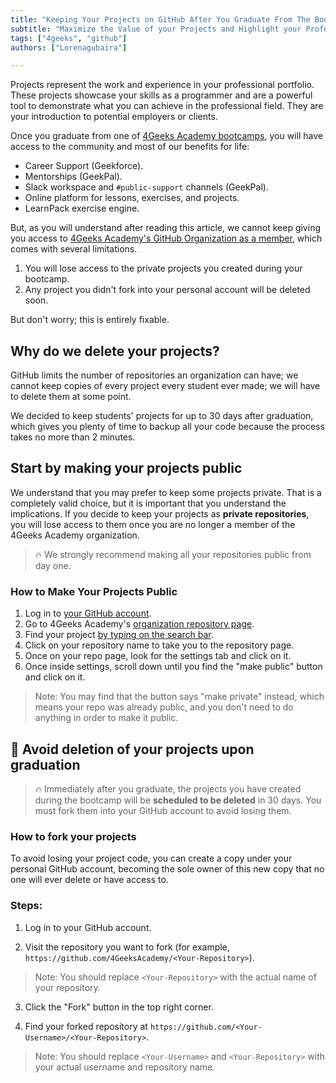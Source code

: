 ```yaml
---
title: "Keeping Your Projects on GitHub After You Graduate From The Bootcamp"
subtitle: "Maximize the Value of your Projects and Highlight your Professional Profile through GitHub After Graduating from the 4Geeks Academy Bootcamp"
tags: ["4geeks", "github"]
authors: ["Lorenagubaira"]

---
```


Projects represent the work and experience in your professional portfolio. These projects showcase your skills as a programmer and are a powerful tool to demonstrate what you can achieve in the professional field. They are your introduction to potential employers or clients.

Once you graduate from one of [4Geeks Academy bootcamps](https://4geeksacademy.com/us/programs), you will have access to the community and most of our benefits for life:

- Career Support (Geekforce).
- Mentorships (GeekPal).
- Slack workspace and `#public-support` channels (GeekPal).
- Online platform for lessons, exercises, and projects.
- LearnPack exercise engine.

But, as you will understand after reading this article, we cannot keep giving you access to [4Geeks Academy's GitHub Organization as a member](https://github.com/4GeeksAcademy), which comes with several limitations.

1. You will lose access to the private projects you created during your bootcamp.
2. Any project you didn't fork into your personal account will be deleted soon.

But don't worry; this is entirely fixable.

## Why do we delete your projects?

GitHub limits the number of repositories an organization can have; we cannot keep copies of every project every student ever made; we will have to delete them at some point. 

We decided to keep students' projects for up to 30 days after graduation, which gives you plenty of time to backup all your code because the process takes no more than 2 minutes.

## Start by making your projects public

We understand that you may prefer to keep some projects private. That is a completely valid choice, but it is important that you understand the implications. If you decide to keep your projects as **private repositories**, you will lose access to them once you are no longer a member of the 4Geeks Academy organization.

> 🔥 We strongly recommend making all your repositories public from day one.

### How to Make Your Projects Public

1. Log in to [your GitHub account](https://github.com/settings/profile).
2. Go to 4Geeks Academy's [organization repository page](https://github.com/orgs/4GeeksAcademy/repositories).
3. Find your project [by typing on the search bar](https://github.com/breatheco-de/knowledge-base/blob/main/images/search-for-repo.png?raw=true).
4. Click on your repository name to take you to the repository page.
5. Once on your repo page, look for the settings tab and click on it.
6. Once inside settings, scroll down until you find the "make public" button and click on it.

> Note: You may find that the button says "make private" instead, which means your repo was already public, and you don't need to do anything in order to make it public.

## 🚫 Avoid deletion of your projects upon graduation

> 🔥 Immediately after you graduate, the projects you have created during the bootcamp will be **scheduled to be deleted** in 30 days. You must fork them into your GitHub account to avoid losing them.

### How to fork your projects

To avoid losing your project code, you can create a copy under your personal GitHub account, becoming the sole owner of this new copy that no one will ever delete or have access to.

### Steps:

1. Log in to your GitHub account.

2. Visit the repository you want to fork (for example, `https://github.com/4GeeksAcademy/<Your-Repository>`).

> Note: You should replace `<Your-Repository>` with the actual name of your repository.

3. Click the "Fork" button in the top right corner.

4. Find your forked repository at `https://github.com/<Your-Username>/<Your-Repository>`.

> Note: You should replace `<Your-Username>` and `<Your-Repository>` with your actual username and repository name.

